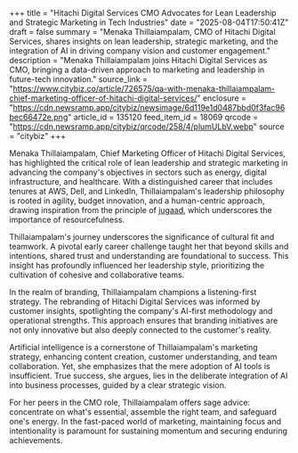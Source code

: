 +++
title = "Hitachi Digital Services CMO Advocates for Lean Leadership and Strategic Marketing in Tech Industries"
date = "2025-08-04T17:50:41Z"
draft = false
summary = "Menaka Thillaiampalam, CMO of Hitachi Digital Services, shares insights on lean leadership, strategic marketing, and the integration of AI in driving company vision and customer engagement."
description = "Menaka Thillaiampalam joins Hitachi Digital Services as CMO, bringing a data-driven approach to marketing and leadership in future-tech innovation."
source_link = "https://www.citybiz.co/article/726575/qa-with-menaka-thillaiampalam-chief-marketing-officer-of-hitachi-digital-services/"
enclosure = "https://cdn.newsramp.app/citybiz/newsimage/6d119e1d0487bbd0f3fac96bec66472e.png"
article_id = 135120
feed_item_id = 18069
qrcode = "https://cdn.newsramp.app/citybiz/qrcode/258/4/plumULbV.webp"
source = "citybiz"
+++

<p>Menaka Thillaiampalam, Chief Marketing Officer of Hitachi Digital Services, has highlighted the critical role of lean leadership and strategic marketing in advancing the company's objectives in sectors such as energy, digital infrastructure, and healthcare. With a distinguished career that includes tenures at AWS, Dell, and LinkedIn, Thillaiampalam's leadership philosophy is rooted in agility, budget innovation, and a human-centric approach, drawing inspiration from the principle of <a href='https://en.wikipedia.org/wiki/Jugaad' rel='nofollow' target='_blank'>jugaad</a>, which underscores the importance of resourcefulness.</p><p>Thillaiampalam's journey underscores the significance of cultural fit and teamwork. A pivotal early career challenge taught her that beyond skills and intentions, shared trust and understanding are foundational to success. This insight has profoundly influenced her leadership style, prioritizing the cultivation of cohesive and collaborative teams.</p><p>In the realm of branding, Thillaiampalam champions a listening-first strategy. The rebranding of Hitachi Digital Services was informed by customer insights, spotlighting the company's AI-first methodology and operational strengths. This approach ensures that branding initiatives are not only innovative but also deeply connected to the customer's reality.</p><p>Artificial intelligence is a cornerstone of Thillaiampalam's marketing strategy, enhancing content creation, customer understanding, and team collaboration. Yet, she emphasizes that the mere adoption of AI tools is insufficient. True success, she argues, lies in the deliberate integration of AI into business processes, guided by a clear strategic vision.</p><p>For her peers in the CMO role, Thillaiampalam offers sage advice: concentrate on what's essential, assemble the right team, and safeguard one's energy. In the fast-paced world of marketing, maintaining focus and intentionality is paramount for sustaining momentum and securing enduring achievements.</p>